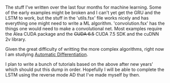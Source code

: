 The stuff I've written over the last four months for machine learning. Some of the early examples might be broken and I can't yet get the GRU and the LSTM to work, but the stuff in the 'utils.fsx' file works nicely and has everything one might need to write a ML algorithm. 'convolution.fsx' has the things one would need to make a convolutional net. Most examples require the Alea CUDA package and the <del>CUDA 6.5</del> CUDA 7.5 SDK and the cuDNN 2v library.

Given the great difficulty of writting the more complex algorithms, right now I am studying <a href="https://en.wikipedia.org/wiki/Automatic_differentiation">Automatic Differentiation</a>.

I plan to write a bunch of tutorials based on the above after new years' which should put this dump in order. Hopefully I will be able to complete the LSTM using the reverse mode AD that I've made myself by then.
